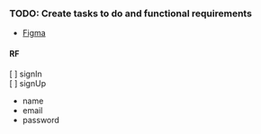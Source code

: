 ### TODO: Create tasks to do and functional requirements

- [Figma](<https://www.figma.com/file/KNjXLlPzGNpnAXIZkmppYT/Admin-Dashboard-UI-Kit-(Community)?node-id=2%3A3&t=gsxkzYKPPvfshfvd-1>)

#### RF

[ ] signIn  
[ ] signUp

- name
- email
- password
